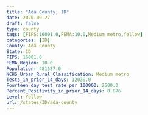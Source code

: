 ```yaml
---
title: "Ada County, ID"
date: 2020-09-27
draft: false
type: county
tags: [FIPS:16001.0,FEMA:10.0,Medium metro,Yellow]
categories: [ID]
County: Ada County
State: ID
FIPS: 16001.0
FEMA_Region: 10.0
Population: 481587.0
NCHS_Urban_Rural_Classification: Medium metro
Tests_in_prior_14_days: 12039.0
Fourteen_day_test_rate_per_100000: 2500.0
Percent_Positivity_in_prior_14_days: 0.076
Level: Yellow
url: /states/ID/ada-county
---
```




